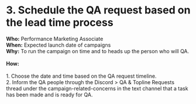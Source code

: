 # 3. Schedule the QA request based on the lead time process

**Who:** Performance Marketing Associate \
**When:** Expected launch date of campaigns\
**Why:** To run the campaign on time and to heads up the person who will QA. \
\
**How:**\
\
1\. Choose the date and time based on the QA request timeline.\
2\. Inform the QA people through the Discord > QA & Topline Requests thread under the campaign-related-concerns in the text channel that a task has been made and is ready for QA.
